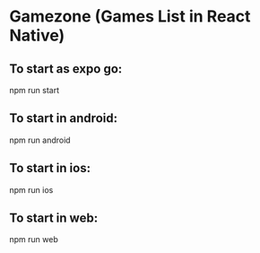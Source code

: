 # Gamezone (Games List in React Native)

## To start as expo go:
npm run start

## To start in android:
npm run android

## To start in ios:
npm run ios

## To start in web:
npm run web